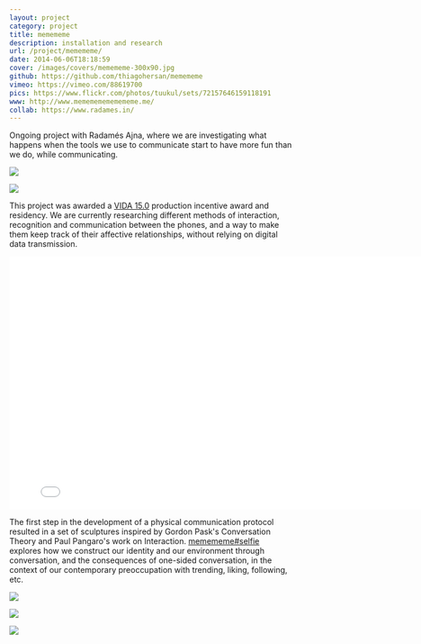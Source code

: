 ```yaml
---
layout: project
category: project
title: memememe
description: installation and research
url: /project/memememe/
date: 2014-06-06T18:18:59
cover: /images/covers/memememe-300x90.jpg
github: https://github.com/thiagohersan/memememe
vimeo: https://vimeo.com/88619700
pics: https://www.flickr.com/photos/tuukul/sets/72157646159118191
www: http://www.memememememememe.me/
collab: https://www.radames.in/
---
```

Ongoing project with Radamés Ajna, where we are investigating what happens when the tools we use to communicate start to have more fun than we do, while communicating.

![](memememe2.jpg)

![](memememe5.jpg)

This project was awarded a [VIDA 15.0](https://vida.fundaciontelefonica.com/proyectos/vida-15/) production incentive award and residency. We are currently researching different methods of interaction, recognition and communication between the phones, and a way to make them keep track of their affective relationships, without relying on digital data transmission.

<div class="video-wrapper">
    <iframe src="//player.vimeo.com/video/88619700?portrait=0&amp;color=ff9933" width="800" height="449" frameborder="0" webkitallowfullscreen="" mozallowfullscreen="" allowfullscreen=""></iframe>
</div>

The first step in the development of a physical communication protocol resulted in a set of sculptures inspired by Gordon Pask's Conversation Theory and Paul Pangaro's work on Interaction. [memememe#selfie](/project/memememe-selfie/) explores how we construct our identity and our environment through conversation, and the consequences of one-sided conversation, in the context of our contemporary preoccupation with trending, liking, following, etc.

![](IMG_1465_x.jpg)

![](memememe1_sm.jpg)

![](memememe2_sm.jpg)
